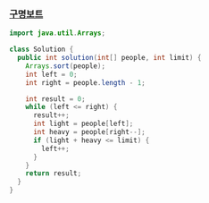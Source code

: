 ### [구명보트](https://school.programmers.co.kr/learn/courses/30/lessons/42885)

```java
import java.util.Arrays;

class Solution {
  public int solution(int[] people, int limit) {
    Arrays.sort(people);
    int left = 0;
    int right = people.length - 1;

    int result = 0;
    while (left <= right) {
      result++;
      int light = people[left];
      int heavy = people[right--];
      if (light + heavy <= limit) {
        left++;
      }
    }
    return result;
  }
}
```